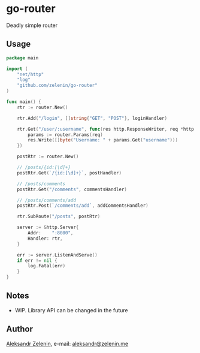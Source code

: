 # go-router

Deadly simple router

## Usage

```go
package main

import (
    "net/http"
    "log"
    "github.com/zelenin/go-router"
)

func main() {
    rtr := router.New()

    rtr.Add("/login", []string{"GET", "POST"}, loginHandler)

    rtr.Get("/user/:username", func(res http.ResponseWriter, req *http.Request) {
        params := router.Params(req)
        res.Write([]byte("Username: " + params.Get("username")))
    })

    postRtr := router.New()

    // /posts/{id:[\d]+}
    postRtr.Get(`/{id:[\d]+}`, postHandler)

    // /posts/comments
    postRtr.Get("/comments", commentsHandler)

    // /posts/comments/add
    postRtr.Post(`/comments/add`, addCommentsHandler)

    rtr.SubRoute("/posts", postRtr)

    server := &http.Server{
        Addr:    ":8080",
        Handler: rtr,
    }

    err := server.ListenAndServe()
    if err != nil {
        log.Fatal(err)
    }
}

```

## Notes

* WIP. Library API can be changed in the future

## Author

[Aleksandr Zelenin](https://github.com/zelenin/), e-mail: [aleksandr@zelenin.me](mailto:aleksandr@zelenin.me)
